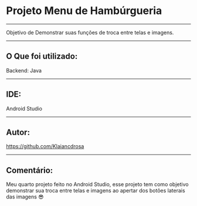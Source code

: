 # Projeto Menu de Hambúrgueria
-------------------------------------------------
Objetivo de Demonstrar suas funções de troca entre telas e imagens.



---------------------------------------------------
## O Que foi utilizado:

Backend: Java

---------------------------------------------------

## IDE:

Android Studio

---------------------------------------------------
## Autor:

https://github.com/Klaiancdrosa

---------------------------------------------------
## Comentário:

 Meu quarto projeto feito no Android Studio, esse projeto tem como objetivo demonstrar sua troca entre telas e
 imagens ao apertar dos botões laterais das imagens :sunglasses:
